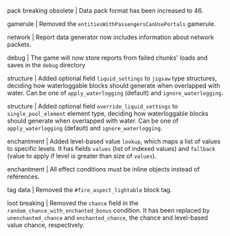pack breaking obsolete | Data pack format has been increased to 46.

gamerule | Removed the `entitiesWithPassengersCanUsePortals` gamerule.

network | Report data generator now includes information about network packets.

debug | The game will now store reports from failed chunks' loads and saves in the `debug` directory

structure | Added optional field `liquid_settings` to `jigsaw` type structures, deciding how waterloggable blocks should generate when overlapped with water. Can be one of `apply_waterlogging` (default) and `ignore_waterlogging`.

structure | Added optional field `override_liquid_settings` to `single_pool_element` element type, deciding how waterloggable blocks should generate when overlapped with water. Can be one of `apply_waterlogging` (default) and `ignore_waterlogging`.

enchantment | Added level-based value `lookup`, which maps a list of values to specific levels. It has fields `values` (list of indexed values) and `fallback` (value to apply if level is greater than size of `values`).

enchantment | All effect conditions must be inline objects instead of references.

tag data | Removed the `#fire_aspect_lightable` block tag.

loot breaking | Removed the `chance` field in the `random_chance_with_enchanted_bonus` condition. It has been replaced by `unenchanted_chance` and `enchanted_chance`, the chance and level-based value chance, respectively.